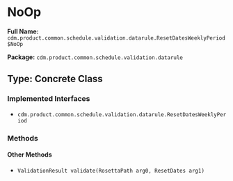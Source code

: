 # NoOp

**Full Name:** `cdm.product.common.schedule.validation.datarule.ResetDatesWeeklyPeriod$NoOp`

**Package:** `cdm.product.common.schedule.validation.datarule`

## Type: Concrete Class

### Implemented Interfaces

- `cdm.product.common.schedule.validation.datarule.ResetDatesWeeklyPeriod`

### Methods

#### Other Methods

- `ValidationResult validate(RosettaPath arg0, ResetDates arg1)`

